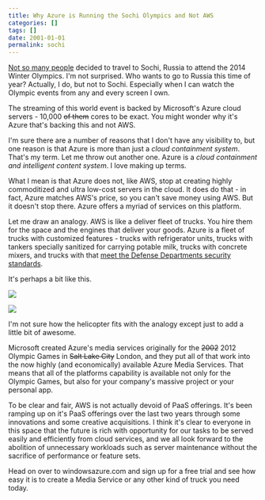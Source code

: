 ```yaml
---
title: Why Azure is Running the Sochi Olympics and Not AWS
categories: []
tags: []
date: 2001-01-01
permalink: sochi
---
```


[Not so many people](http://www.aleteia.org/en/world/article/winter-olympics-set-to-open-in-sochi-even-amid-safety-and-attendence-concerns-5773727555911680) decided to travel to Sochi, Russia to attend the 2014 Winter Olympics. I'm not surprised. Who wants to go to Russia this time of year? Actually, I do, but not to Sochi. Especially when I can watch the Olympic events from any and every screen I own.

The streaming of this world event is backed by Microsoft's Azure cloud servers - 10,000 <span style="text-decoration: line-through;">of them</span> cores to be exact. You might wonder why it's Azure that's backing this and not AWS.

I'm sure there are a number of reasons that I don't have any visibility to, but one reason is that Azure is more than just a _cloud containment system_. That's my term. Let me throw out another one. Azure is a _cloud containment and intelligent content system_. I love making up terms.

What I mean is that Azure does not, like AWS, stop at creating highly commoditized and ultra low-cost servers in the cloud. It does do that - in fact, Azure matches AWS's price, so you can't save money using AWS. But it doesn't stop there. Azure offers a myriad of services on this platform.

Let me draw an analogy. AWS is like a deliver fleet of trucks. You hire them for the space and the engines that deliver your goods. Azure is a fleet of trucks with customized features - trucks with refrigerator units, trucks with tankers specially sanitized for carrying potable milk, trucks with concrete mixers, and trucks with that [meet the Defense Departments security standards](http://www.informationweek.com/cloud/microsoft-reveals-azure-cloud-for-government-agencies/d/d-id/1111854).

It's perhaps a bit like this.

![](http://codefoster.blob.core.windows.net/site/image/116caf856af94c5da3e8f172410971d3/sochi_01_1.png)

![](http://codefoster.blob.core.windows.net/site/image/874eb946410446829790dc9d2d650292/sochi_02_1.png)

I'm not sure how the helicopter fits with the analogy except just to add a little bit of awesome.

Microsoft created Azure's media services originally for the <span style="text-decoration: line-through;">2002</span> 2012 Olympic Games in <span style="text-decoration: line-through;">Salt Lake City</span> London, and they put all of that work into the now highly (and economically) available Azure Media Services. That means that all of the platforms capability is available not only for the Olympic Games, but also for your company's massive project or your personal app.

To be clear and fair, AWS is not actually devoid of PaaS offerings. It's been ramping up on it's PaaS offerings over the last two years through some innovations and some creative acquisitions. I think it's clear to everyone in this space that the future is rich with opportunity for our tasks to be served easily and efficiently from cloud services, and we all look forward to the abolition of unnecessary workloads such as server maintenance without the sacrifice of performance or feature sets.

Head on over to windowsazure.com and sign up for a free trial and see how easy it is to create a Media Service or any other kind of truck you need today.